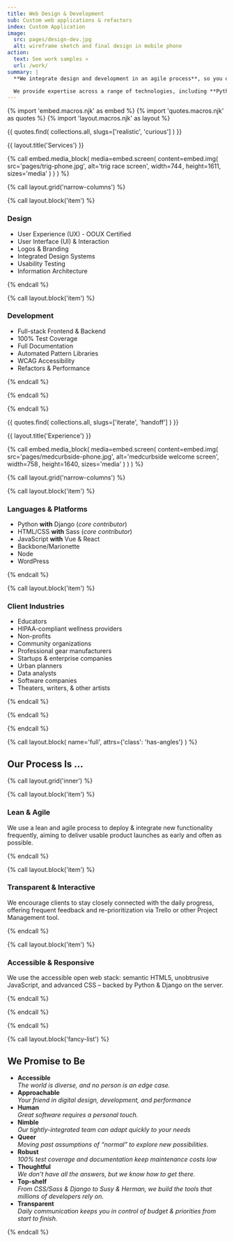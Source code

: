 ```yaml
---
title: Web Design & Development
sub: Custom web applications & refactors
index: Custom Application
image:
  src: pages/design-dev.jpg
  alt: wireframe sketch and final design in mobile phone
action:
  text: See work samples »
  url: /work/
summary: |
  **We integrate design and development in an agile process**, so you only need to hire one team – completely focused on achieving your goals with smooth and efficient progress from concept to launch and beyond. Starting from user needs, we collaborate with you to deliver usable features quickly and efficiently.

  We provide expertise across a range of technologies, including **Python/Django**, accessible **HTML**, modern **Sass/CSS**, **Vue**, **Node**, **Backbone/Marionette**, and more.
---
```


{% import 'embed.macros.njk' as embed %}
{% import 'quotes.macros.njk' as quotes %}
{% import 'layout.macros.njk' as layout %}

{{ quotes.find(
  collections.all,
  slugs=['realistic', 'curious']
) }}

{{ layout.title('Services') }}

{% call embed.media_block(
  media=embed.screen(
    content=embed.img(
      src='pages/trig-phone.jpg',
      alt='trig race screen',
      width=744 ,
      height=1611,
      sizes='media'
    )
  )
) %}

{% call layout.grid('narrow-columns') %}

{% call layout.block('item') %}

### Design

- User Experience (UX) - OOUX Certified
- User Interface (UI) & Interaction
- Logos & Branding
- Integrated Design Systems
- Usability Testing
- Information Architecture

{% endcall %}

{% call layout.block('item') %}

### Development

- Full-stack Frontend & Backend
- 100% Test Coverage
- Full Documentation
- Automated Pattern Libraries
- WCAG Accessibility
- Refactors & Performance

{% endcall %}

{% endcall %}

{% endcall %}

{{ quotes.find(
  collections.all,
  slugs=['iterate', 'handoff']
) }}

{{ layout.title('Experience') }}

{% call embed.media_block(
  media=embed.screen(
    content=embed.img(
      src='pages/medcurbside-phone.jpg',
      alt='medcurbside welcome screen',
      width=758 ,
      height=1640,
      sizes='media'
    )
  )
) %}

{% call layout.grid('narrow-columns') %}

{% call layout.block('item') %}

### Languages & Platforms

- Python **with** Django (*core contributor*)
- HTML/CSS **with** Sass (*core contributor*)
- JavaScript **with** Vue & React
- Backbone/Marionette
- Node
- WordPress

{% endcall %}

{% call layout.block('item') %}

### Client Industries

- Educators
- HIPAA-compliant wellness providers
- Non-profits
- Community organizations
- Professional gear manufacturers
- Startups & enterprise companies
- Urban planners
- Data analysts
- Software companies
- Theaters, writers, & other artists

{% endcall %}

{% endcall %}

{% endcall %}


{% call layout.block(
  name='full',
  attrs={'class': 'has-angles'}
) %}

## Our Process Is ...

{% call layout.grid('inner') %}

{% call layout.block('item') %}

### Lean & Agile

We use a lean and agile process to deploy & integrate new functionality frequently, aiming to deliver usable product launches as early and often as possible.

{% endcall %}

{% call layout.block('item') %}

### Transparent & Interactive

We encourage clients to stay closely connected with the daily progress, offering frequent feedback and re-prioritization via Trello or other Project Management tool.

{% endcall %}

{% call layout.block('item') %}

### Accessible & Responsive

We use the accessible open web stack: semantic HTML5, unobtrusive JavaScript, and advanced CSS – backed by Python & Django on the server.

{% endcall %}

{% endcall %}

{% endcall %}

{% call layout.block('fancy-list') %}

## We Promise to Be

  - **Accessible** \
  *The world is diverse, and no person is an edge case.*
  - **Approachable** \
  *Your friend in digital design, development, and performance*
  - **Human** \
  *Great software requires a personal touch.*
  - **Nimble** \
  *Our tightly-integrated team can adapt quickly to your needs*
  - **Queer** \
  *Moving past assumptions of “normal” to explore new possibilities.*
  - **Robust** \
  *100% test coverage and documentation keep maintenance costs low*
  - **Thoughtful** \
  *We don’t have all the answers, but we know how to get there.*
  - **Top-shelf** \
  *From CSS/Sass & Django to Susy & Herman, we build the tools that millions of developers rely on.*
  - **Transparent** \
  *Daily communication keeps you in control of budget & priorities from start to finish.*

{% endcall %}

